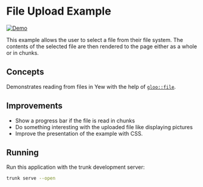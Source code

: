 # File Upload Example

[![Demo](https://img.shields.io/website?label=demo&url=https%3A%2F%2Fexamples.yew.rs%2Ffile_upload)](https://examples.yew.rs/file_upload)

This example allows the user to select a file from their file system.
The contents of the selected file are then rendered to the page either as a whole or in chunks.

## Concepts

Demonstrates reading from files in Yew with the help of [`gloo::file`](https://docs.rs/gloo-file/latest/gloo_file/).

## Improvements

- Show a progress bar if the file is read in chunks
- Do something interesting with the uploaded file like displaying pictures
- Improve the presentation of the example with CSS.

## Running

Run this application with the trunk development server:

```bash
trunk serve --open
```